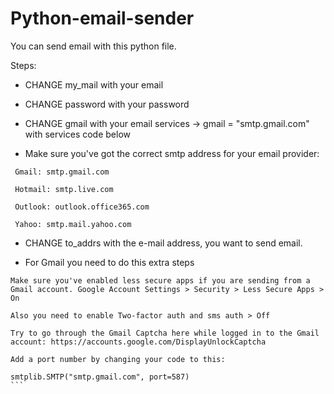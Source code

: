 # Python-email-sender
 
You can send email with this python file. 

Steps:

* CHANGE my_mail with your email

* CHANGE password with your password

* CHANGE gmail with your email services -> gmail = "smtp.gmail.com" with services code below

* Make sure you've got the correct smtp address for your email provider:
```    
 Gmail: smtp.gmail.com
    
 Hotmail: smtp.live.com
    
 Outlook: outlook.office365.com
    
 Yahoo: smtp.mail.yahoo.com

```
* CHANGE to_addrs with the e-mail address, you want to send email.

* For Gmail you need to do this extra steps 
````
Make sure you've enabled less secure apps if you are sending from a Gmail account. Google Account Settings > Security > Less Secure Apps > On

Also you need to enable Two-factor auth and sms auth > Off 
    
Try to go through the Gmail Captcha here while logged in to the Gmail account: https://accounts.google.com/DisplayUnlockCaptcha
    
Add a port number by changing your code to this:
    
smtplib.SMTP("smtp.gmail.com", port=587)
```
